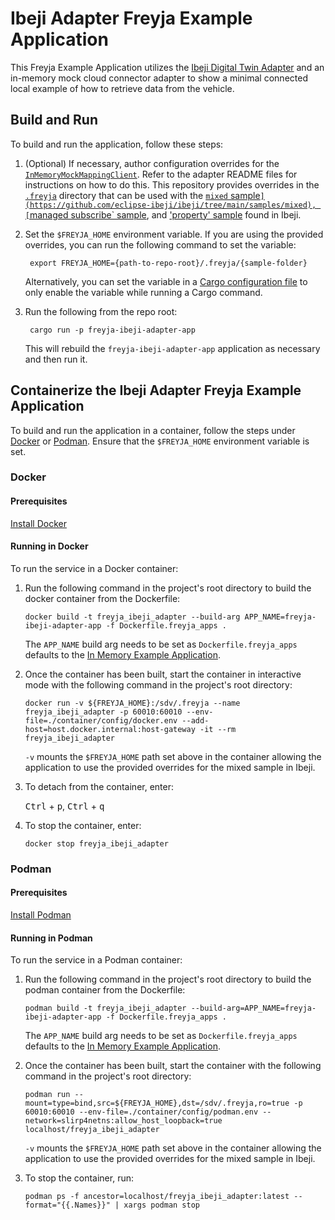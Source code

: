 # Ibeji Adapter Freyja Example Application

This Freyja Example Application utilizes the [Ibeji Digital Twin Adapter](../../freyja_adapters/digital_twin/ibeji_adapter/) and an in-memory mock cloud connector adapter to show a minimal connected local example of how to retrieve data from the vehicle.

## Build and Run

To build and run the application, follow these steps:

1. (Optional) If necessary, author configuration overrides for the [`InMemoryMockMappingClient`](https://github.com/eclipse-ibeji/freyja/tree/main/mapping_clients/in_memory_mock_mapping_client). Refer to the adapter README files for instructions on how to do this. This repository provides overrides in the [`.freyja`](../../.freyja/) directory that can be used with the [`mixed` sample`](https://github.com/eclipse-ibeji/ibeji/tree/main/samples/mixed), [`managed subscribe` sample](https://github.com/eclipse-ibeji/ibeji/tree/main/samples/manages_subscribe), and ['property' sample](https://github.com/eclipse-ibeji/ibeji/tree/main/samples/property) found in Ibeji.

1. Set the `$FREYJA_HOME` environment variable. If you are using the provided overrides, you can run the following command to set the variable:

        export FREYJA_HOME={path-to-repo-root}/.freyja/{sample-folder}

    Alternatively, you can set the variable in a [Cargo configuration file](https://doc.rust-lang.org/cargo/reference/config.html) to only enable the variable while running a Cargo command.

1. Run the following from the repo root:

        cargo run -p freyja-ibeji-adapter-app

    This will rebuild the `freyja-ibeji-adapter-app` application as necessary and then run it.

## Containerize the Ibeji Adapter Freyja Example Application

To build and run the application in a container, follow the steps under [Docker](#docker) or
[Podman](#podman). Ensure that the `$FREYJA_HOME` environment variable is set.

### Docker

#### Prerequisites

[Install Docker](https://docs.docker.com/engine/install/)

#### Running in Docker

To run the service in a Docker container:

1. Run the following command in the project's root directory to build the docker container from the
Dockerfile:

    ```shell
    docker build -t freyja_ibeji_adapter --build-arg APP_NAME=freyja-ibeji-adapter-app -f Dockerfile.freyja_apps .
    ```

    The `APP_NAME` build arg needs to be set as `Dockerfile.freyja_apps` defaults to the
    [In Memory Example Application](../in_memory/).

1. Once the container has been built, start the container in interactive mode with the following
command in the project's root directory:

    ```shell
    docker run -v ${FREYJA_HOME}:/sdv/.freyja --name freyja_ibeji_adapter -p 60010:60010 --env-file=./container/config/docker.env --add-host=host.docker.internal:host-gateway -it --rm freyja_ibeji_adapter
    ```

    `-v` mounts the `$FREYJA_HOME` path set above in the container allowing the application to use
    the provided overrides for the mixed sample in Ibeji.

1. To detach from the container, enter:

    <kbd>Ctrl</kbd> + <kbd>p</kbd>, <kbd>Ctrl</kbd> + <kbd>q</kbd>

1. To stop the container, enter:

    ```shell
    docker stop freyja_ibeji_adapter
    ```

### Podman

#### Prerequisites

[Install Podman](https://podman.io/docs/installation)

#### Running in Podman

To run the service in a Podman container:

1. Run the following command in the project's root directory to build the podman container from the
Dockerfile:

    ```shell
    podman build -t freyja_ibeji_adapter --build-arg=APP_NAME=freyja-ibeji-adapter-app -f Dockerfile.freyja_apps .
    ```

    The `APP_NAME` build arg needs to be set as `Dockerfile.freyja_apps` defaults to the
    [In Memory Example Application](../in_memory/).

1. Once the container has been built, start the container with the following command in the
project's root directory:

    ```shell
    podman run --mount=type=bind,src=${FREYJA_HOME},dst=/sdv/.freyja,ro=true -p 60010:60010 --env-file=./container/config/podman.env --network=slirp4netns:allow_host_loopback=true localhost/freyja_ibeji_adapter
    ```

    `-v` mounts the `$FREYJA_HOME` path set above in the container allowing the application to use
    the provided overrides for the mixed sample in Ibeji.

1. To stop the container, run:

    ```shell
    podman ps -f ancestor=localhost/freyja_ibeji_adapter:latest --format="{{.Names}}" | xargs podman stop
    ```
